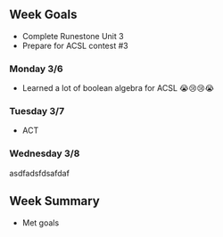 ## Week Goals
 - Complete Runestone Unit 3
 - Prepare for ACSL contest #3

### Monday 3/6
 - Learned a lot of boolean algebra for ACSL 😭😢😢😭

### Tuesday 3/7
 - ACT

### Wednesday 3/8

asdfadsfdsafdaf

## Week Summary
 - Met goals